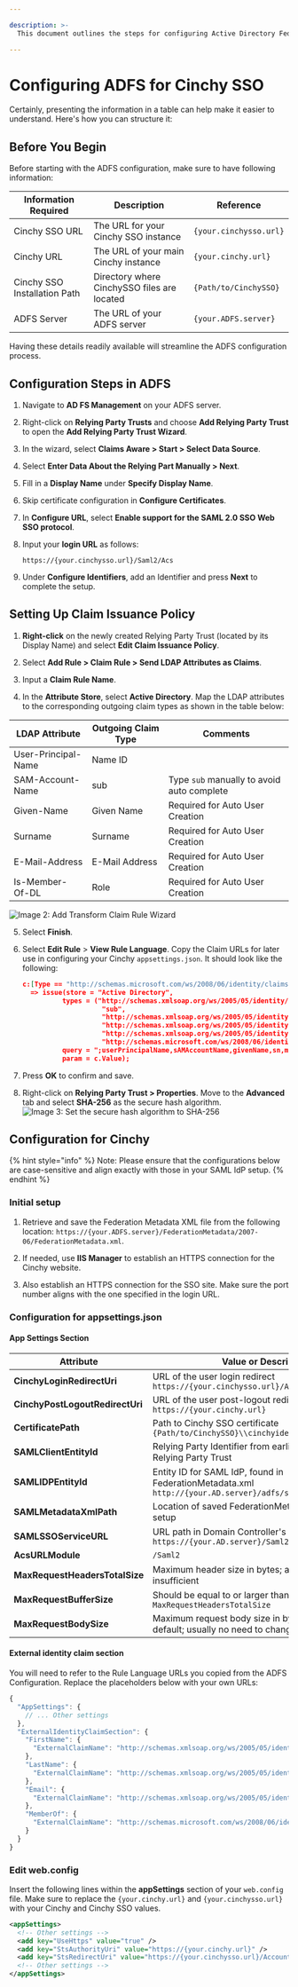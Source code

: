 ```yaml
---

description: >-
  This document outlines the steps for configuring Active Directory Federation Services (ADFS) to facilitate Single Sign-On (SSO) with Cinchy.

---
```


# Configuring ADFS for Cinchy SSO

Certainly, presenting the information in a table can help make it easier to understand. Here's how you can structure it:

## Before You Begin

Before starting with the ADFS configuration, make sure to have following information:

| Information Required         | Description                                 | Reference              |
| ---------------------------- | ------------------------------------------- | ---------------------- |
| Cinchy SSO URL               | The URL for your Cinchy SSO instance        | `{your.cinchysso.url}` |
| Cinchy URL                   | The URL of your main Cinchy instance        | `{your.cinchy.url}`    |
| Cinchy SSO Installation Path | Directory where CinchySSO files are located | `{Path/to/CinchySSO}`  |
| ADFS Server                  | The URL of your ADFS server                 | `{your.ADFS.server}`   |

Having these details readily available will streamline the ADFS configuration process.

## Configuration Steps in ADFS

1. Navigate to **AD FS Management** on your ADFS server.

2. Right-click on **Relying Party Trusts** and choose **Add Relying Party Trust** to open the **Add Relying Party Trust Wizard**.  

3. In the wizard, select **Claims Aware > Start > Select Data Source**.

4. Select **Enter Data About the Relying Part Manually > Next**.

5. Fill in a **Display Name** under **Specify Display Name**.

6. Skip certificate configuration in **Configure Certificates**.

7. In **Configure URL**, select **Enable support for the SAML 2.0 SSO Web SSO protocol**.

8. Input your **login URL** as follows:

   ```
   https://{your.cinchysso.url}/Saml2/Acs
   ```

9. Under **Configure Identifiers**, add an Identifier and press **Next** to complete the setup.

## Setting Up Claim Issuance Policy

1. **Right-click** on the newly created Relying Party Trust (located by its Display Name) and select **Edit Claim Issuance Policy**.

2. Select **Add Rule > Claim Rule > Send LDAP Attributes as Claims**.

3. Input a **Claim Rule Name**.

4. In the **Attribute Store**, select **Active Directory**. Map the LDAP attributes to the corresponding outgoing claim types as shown in the table below:

| LDAP Attribute      | Outgoing Claim Type | Comments                                   |
| ------------------- | ------------------- | ------------------------------------------ |
| User-Principal-Name | Name ID             |                                            |
| SAM-Account-Name    | sub                 | Type `sub` manually to avoid auto complete |
| Given-Name          | Given Name          | Required for Auto User Creation            |
| Surname             | Surname             | Required for Auto User Creation            |
| E-Mail-Address      | E-Mail Address      | Required for Auto User Creation            |
| Is-Member-Of-DL     | Role                | Required for Auto User Creation            |

![Image 2: Add Transform Claim Rule Wizard](<../../../../../.gitbook/assets/image (495).png>)

5. Select **Finish**.

6. Select **Edit Rule** > **View Rule Language**. Copy the Claim URLs for later use in configuring your Cinchy `appsettings.json`. It should look like the following:
    ```json
    c:[Type == "http://schemas.microsoft.com/ws/2008/06/identity/claims/windowsaccountname", Issuer == "AD AUTHORITY"]
      => issue(store = "Active Directory",
              types = ("http://schemas.xmlsoap.org/ws/2005/05/identity/claims/nameidentifier",
                        "sub",
                        "http://schemas.xmlsoap.org/ws/2005/05/identity/claims/givenname",
                        "http://schemas.xmlsoap.org/ws/2005/05/identity/claims/surname",
                        "http://schemas.xmlsoap.org/ws/2005/05/identity/claims/emailaddress",
                        "http://schemas.microsoft.com/ws/2008/06/identity/claims/role"),
              query = ";userPrincipalName,sAMAccountName,givenName,sn,mail,memberOf;{0}",
              param = c.Value);
    ```
    

7. Press **OK** to confirm and save.

8. Right-click on **Relying Party Trust > Properties**. Move to the **Advanced** tab and select **SHA-256** as the secure hash algorithm.  
   ![Image 3: Set the secure hash algorithm to SHA-256](<../../../../../.gitbook/assets/image (583).png>)

## Configuration for Cinchy

{% hint style="info" %}
Note: Please ensure that the configurations below are case-sensitive and align exactly with those in your SAML IdP setup.
{% endhint %}

### Initial setup

1. Retrieve and save the Federation Metadata XML file from the following location: `https://{your.ADFS.server}/FederationMetadata/2007-06/FederationMetadata.xml`.

2. If needed, use **IIS Manager** to establish an HTTPS connection for the Cinchy website.

3. Also establish an HTTPS connection for the SSO site. Make sure the port number aligns with the one specified in the login URL.

### Configuration for appsettings.json

#### App Settings Section

| Attribute                       | Value or Description                                                                                     |
| ------------------------------- | -------------------------------------------------------------------------------------------------------- |
| **CinchyLoginRedirectUri**      | URL of the user login redirect<br>`https://{your.cinchysso.url}/Account/LoginRedirect`                   |
| **CinchyPostLogoutRedirectUri** | URL of the user post-logout redirect<br>`https://{your.cinchy.url}`                                      |
| **CertificatePath**             | Path to Cinchy SSO certificate<br>`{Path/to/CinchySSO}\\cinchyidentitysrv.pfx`                           |
| **SAMLClientEntityId**          | Relying Party Identifier from earlier-configured Relying Party Trust                                     |
| **SAMLIDPEntityId**             | Entity ID for SAML IdP, found in FederationMetadata.xml<br>`http://{your.AD.server}/adfs/services/trust` |
| **SAMLMetadataXmlPath**         | Location of saved FederationMetadata.xml from Initial setup                                              |
| **SAMLSSOServiceURL**           | URL path in Domain Controller's in-service endpoints<br>`https://{your.AD.server}/Saml2/Acs`             |
| **AcsURLModule**                | `/Saml2`                                                                                                 |
| **MaxRequestHeadersTotalSize**  | Maximum header size in bytes; adjustable if default is insufficient                                      |
| **MaxRequestBufferSize**        | Should be equal to or larger than `MaxRequestHeadersTotalSize`                                           |
| **MaxRequestBodySize**          | Maximum request body size in bytes (use `-1` for default; usually no need to change)                     |

#### External identity claim section

You will need to refer to the Rule Language URLs you copied from the ADFS Configuration. Replace the placeholders below with your own URLs:

```js
{
  "AppSettings": {
    // ... Other settings
  },
  "ExternalIdentityClaimSection": {
    "FirstName": {
      "ExternalClaimName": "http://schemas.xmlsoap.org/ws/2005/05/identity/claims/givenname"
    },
    "LastName": {
      "ExternalClaimName": "http://schemas.xmlsoap.org/ws/2005/05/identity/claims/surname"
    },
    "Email": {
      "ExternalClaimName": "http://schemas.xmlsoap.org/ws/2005/05/identity/claims/emailaddress"
    },
    "MemberOf": {
      "ExternalClaimName": "http://schemas.microsoft.com/ws/2008/06/identity/claims/role"
    }
  }
}
```

### Edit web.config

Insert the following lines within the **appSettings** section of your `web.config` file. Make sure to replace the 
`{your.cinchy.url}` and `{your.cinchysso.url}` with your Cinchy and Cinchy SSO values.

```xml
<appSettings>
  <!-- Other settings -->
  <add key="UseHttps" value="true" />
  <add key="StsAuthorityUri" value="https://{your.cinchy.url}" />
  <add key="StsRedirectUri" value="https://{your.cinchysso.url}/Account/LoginRedirect" />
  <!-- Other settings -->
</appSettings>
```
